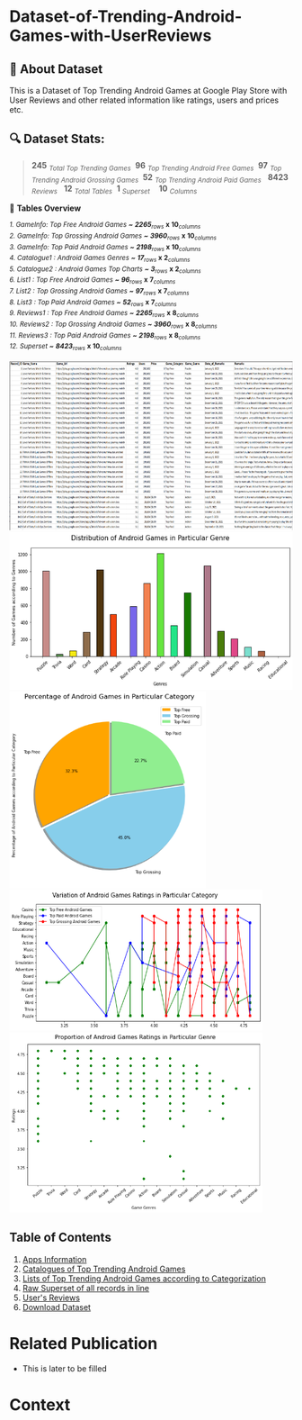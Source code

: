 # Dataset-of-Trending-Android-Games-with-UserReviews
## 📎 About Dataset
This is a Dataset of Top Trending Android Games at Google Play Store with User Reviews and other related information like ratings, users and prices etc.
 
## 🔍 Dataset Stats: 
> **245** <sub>*Total Top Trending Games*</sub> &nbsp;**96** <sub>*Top Trending Android Free Games*</sub> &nbsp;**97** <sub>*Top Trending Android Grossing Games*</sub> &nbsp;**52** <sub>*Top Trending Android Paid Games*</sub> &nbsp; **8423** <sub>*Reviews*</sub> &nbsp; **12** <sub>*Total Tables*</sub> &nbsp;**1** <sub>*Superset*</sub> &nbsp; &nbsp;**10** <sub>*Columns*</sub>

🚧 **Tables Overview**

<sup>*1. GameInfo: Top Free Android Games **~** **2265**<sub>*rows** **x** **10**<sub>*columns*</sub></sup><br />
<sup>*2. GameInfo: Top Grossing Android Games **~** **3960**<sub>*rows** **x** **10**<sub>*columns*</sub></sup><br />
<sup>*3. GameInfo: Top Paid Android Games **~** **2198**<sub>*rows** **x** **10**<sub>*columns*</sub></sup><br />
<sup>*4. Catalogue1 : Android Games Genres **~** **17**<sub>*rows** **x** **2**<sub>*columns*</sub></sup><br />
<sup>*5. Catalogue2 : Android Games Top Charts **~** **3**<sub>*rows** **x** **2**<sub>*columns*</sub></sup><br />
<sup>*6. List1 : Top Free Android Games **~** **96**<sub>*rows** **x** **7**<sub>*columns*</sub></sup><br />
<sup>*7. List2 : Top Grossing Android Games **~** **97**<sub>*rows** **x** **7**<sub>*columns*</sub></sup><br /> 
<sup>*8. List3 : Top Paid Android Games **~** **52**<sub>*rows** **x** **7**<sub>*columns*</sub></sup><br /> 
<sup>*9. Reviews1 : Top Free Android Games **~** **2265**<sub>*rows** **x** **8**<sub>*columns*</sub></sup><br />
<sup>*10. Reviews2 : Top Grossing Android Games **~** **3960**<sub>*rows** **x** **8**<sub>*columns*</sub></sup><br /> 
<sup>*11. Reviews3 : Top Paid Android Games **~** **2198**<sub>*rows** **x** **8**<sub>*columns*</sub></sup><br /> 
<sup>*12. Superset **~** **8423**<sub>*rows** **x** **10**<sub>*columns*</sub></sup><br /> 
 
<img src='Images/5.png' height = '300' width='900'>
<img src='Images/1.png' height = '280' width='550'>
<img src='Images/2.png' height = '350' width='350'>
<img src='Images/3.png' height = '250' width='450'>
<img src='Images/4.png' height = '320' width='450'>



## Table of Contents
1. [Apps Information](https://github.com/AndroidGamesResearch/Dataset-of-Trending-Android-Games-with-User-Reviews/tree/main/Dataset%20Jan%202022/App%20Info)
2. [Catalogues of Top Trending Android Games](https://github.com/AndroidGamesResearch/Dataset-of-Trending-Android-Games-with-User-Reviews/tree/main/Dataset%20Jan%202022/Catalogues)
3. [Lists of Top Trending Android Games according to Categorization](https://github.com/AndroidGamesResearch/Dataset-of-Trending-Android-Games-with-User-Reviews/tree/main/Dataset%20Jan%202022/Top%20Trending%20Android%20Games%20according%20to%20Categorization) 
4. [Raw Superset of all records in line](https://github.com/AndroidGamesResearch/Dataset-of-Trending-Android-Games-with-User-Reviews/blob/main/Dataset%20Jan%202022/Raw_Superset_of_allRecords.csv) 
5. [User's Reviews](https://github.com/AndroidGamesResearch/Dataset-of-Trending-Android-Games-with-User-Reviews/tree/main/Dataset%20Jan%202022/Reviews)
6. [Download Dataset](https://github.com/AndroidGamesResearch/Dataset-of-Trending-Android-Games-with-User-Reviews/tree/main/Dataset%20Jan%202022/Download)

# Related Publication 
- This is later to be filled 

# Context 
